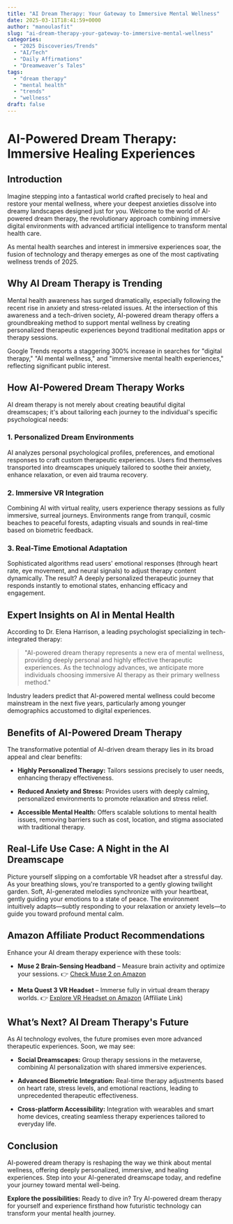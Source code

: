 ```yaml
---
title: "AI Dream Therapy: Your Gateway to Immersive Mental Wellness"
date: 2025-03-11T18:41:59+0000
author: "manoulasfit"
slug: "ai-dream-therapy-your-gateway-to-immersive-mental-wellness"
categories:
  - "2025 Discoveries/Trends"
  - "AI/Tech"
  - "Daily Affirmations"
  - "Dreamweaver’s Tales"
tags:
  - "dream therapy"
  - "mental health"
  - "trends"
  - "wellness"
draft: false
---
```

# **AI-Powered Dream Therapy: Immersive Healing Experiences**

## **Introduction**

Imagine stepping into a fantastical world crafted precisely to heal and restore your mental wellness, where your deepest anxieties dissolve into dreamy landscapes designed just for you. Welcome to the world of AI-powered dream therapy, the revolutionary approach combining immersive digital environments with advanced artificial intelligence to transform mental health care.

As mental health searches and interest in immersive experiences soar, the fusion of technology and therapy emerges as one of the most captivating wellness trends of 2025.

## **Why AI Dream Therapy is Trending**

Mental health awareness has surged dramatically, especially following the recent rise in anxiety and stress-related issues. At the intersection of this awareness and a tech-driven society, AI-powered dream therapy offers a groundbreaking method to support mental wellness by creating personalized therapeutic experiences beyond traditional meditation apps or therapy sessions.

Google Trends reports a staggering 300% increase in searches for "digital therapy," "AI mental wellness," and "immersive mental health experiences," reflecting significant public interest.

## **How AI-Powered Dream Therapy Works**

AI dream therapy is not merely about creating beautiful digital dreamscapes; it's about tailoring each journey to the individual's specific psychological needs:

### **1. Personalized Dream Environments**

AI analyzes personal psychological profiles, preferences, and emotional responses to craft custom therapeutic experiences. Users find themselves transported into dreamscapes uniquely tailored to soothe their anxiety, enhance relaxation, or even aid trauma recovery.

### **2. Immersive VR Integration**

Combining AI with virtual reality, users experience therapy sessions as fully immersive, surreal journeys. Environments range from tranquil, cosmic beaches to peaceful forests, adapting visuals and sounds in real-time based on biometric feedback.

### **3. Real-Time Emotional Adaptation**

Sophisticated algorithms read users' emotional responses (through heart rate, eye movement, and neural signals) to adjust therapy content dynamically. The result? A deeply personalized therapeutic journey that responds instantly to emotional states, enhancing efficacy and engagement.

## **Expert Insights on AI in Mental Health**

According to Dr. Elena Harrison, a leading psychologist specializing in tech-integrated therapy:

> "AI-powered dream therapy represents a new era of mental wellness, providing deeply personal and highly effective therapeutic experiences. As the technology advances, we anticipate more individuals choosing immersive AI therapy as their primary wellness method."

Industry leaders predict that AI-powered mental wellness could become mainstream in the next five years, particularly among younger demographics accustomed to digital experiences.

## **Benefits of AI-Powered Dream Therapy**

The transformative potential of AI-driven dream therapy lies in its broad appeal and clear benefits:

- **Highly Personalized Therapy:** Tailors sessions precisely to user needs, enhancing therapy effectiveness.

- **Reduced Anxiety and Stress:** Provides users with deeply calming, personalized environments to promote relaxation and stress relief.

- **Accessible Mental Health:** Offers scalable solutions to mental health issues, removing barriers such as cost, location, and stigma associated with traditional therapy.

## **Real-Life Use Case: A Night in the AI Dreamscape**

Picture yourself slipping on a comfortable VR headset after a stressful day. As your breathing slows, you're transported to a gently glowing twilight garden. Soft, AI-generated melodies synchronize with your heartbeat, gently guiding your emotions to a state of peace. The environment intuitively adapts—subtly responding to your relaxation or anxiety levels—to guide you toward profound mental calm.

## **Amazon Affiliate Product Recommendations**

Enhance your AI dream therapy experience with these tools:

- **Muse 2 Brain-Sensing Headband** – Measure brain activity and optimize your sessions. 👉 [Check Muse](https://amzn.to/3FwQim1)[ 2 on Amazon](https://amzn.to/3TzGED8)

- **Meta Quest 3 VR Headset** – Immerse fully in virtual dream therapy worlds. 👉 [E](https://www.amazon.com/dp/B0CFSPF9KX/)[xplore VR Headset](https://amzn.to/4hoTkGk)[ on Amazon](https://amzn.to/3GFDGtP) (Affiliate Link)

## **What’s Next? AI Dream Therapy's Future**

As AI technology evolves, the future promises even more advanced therapeutic experiences. Soon, we may see:

- **Social Dreamscapes:** Group therapy sessions in the metaverse, combining AI personalization with shared immersive experiences.

- **Advanced Biometric Integration:** Real-time therapy adjustments based on heart rate, stress levels, and emotional reactions, leading to unprecedented therapeutic effectiveness.

- **Cross-platform Accessibility:** Integration with wearables and smart home devices, creating seamless therapy experiences tailored to everyday life.

## **Conclusion**

AI-powered dream therapy is reshaping the way we think about mental wellness, offering deeply personalized, immersive, and healing experiences. Step into your AI-generated dreamscape today, and redefine your journey toward mental well-being.

**Explore the possibilities:** Ready to dive in? Try AI-powered dream therapy for yourself and experience firsthand how futuristic technology can transform your mental health journey.